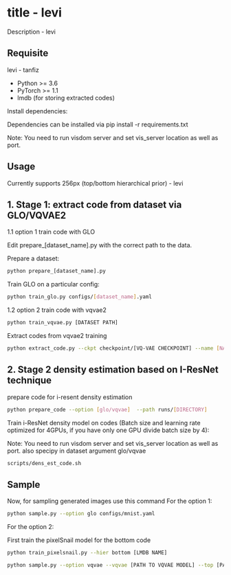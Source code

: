 # title - levi
Description - levi

## Requisite

levi - tanfiz
* Python >= 3.6
* PyTorch >= 1.1
* lmdb (for storing extracted codes)

Install dependencies:

Dependencies can be installed via pip install -r requirements.txt

Note: You need to run visdom server and set vis_server location as well as port.

## Usage

Currently supports 256px (top/bottom hierarchical prior) - levi

## 1. Stage 1: extract code from dataset via GLO/VQVAE2

1.1 option 1 train code with GLO

Edit prepare_[dataset_name].py with the correct path to the data.


Prepare a dataset:

```bash
python prepare_‫dataset_name]‬].py
```

Train GLO on a particular config:

```bash
python train_glo.py configs/[dataset_name].yaml
```

1.2 option 2 train code with vqvae2

```bash
python train_vqvae.py [DATASET PATH]
```

Extract codes from vqvae2 training

```bash
python extract_code.py --ckpt checkpoint/[VQ-VAE CHECKPOINT] --name [NAME_OF_LMBD] runs\
```

## 2. Stage 2 density estimation based on I-ResNet technique

prepare code for i-resent density estimation

```bash
python prepare_code --option [glo/vqvae]  --path runs/[DIRECTORY]  
```

Train i-ResNet density model on codes (Batch size and learning rate optimized for 4GPUs, if you have only one GPU divide batch size by 4):


Note: You need to run visdom server and set vis_server location as well as port. also specipy in dataset argument glo/vqvae


```bash
scripts/dens_est_code.sh
```


## Sample
Now, for sampling generated images use this command 
For the option 1:

```bash
python sample.py --option glo configs/mnist.yaml  
```

For the option 2:

First train the pixelSnail model for the bottom code
	
```bash
python train_pixelsnail.py --hier bottom [LMDB NAME]
```

```bash
python sample.py --option vqvae --vqvae [PATH TO VQVAE MODEL] --top [PATH TO I-ResNet MODEL] --bottom [PATH TO PixelSnail BOTTOM MODEL] [NAME_OF_FILE]
```
